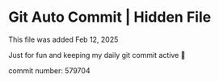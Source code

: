# Git Auto Commit | Hidden File

This file was added Feb 12, 2025

Just for fun and keeping my daily git commit active 🤪

commit number: 579704
